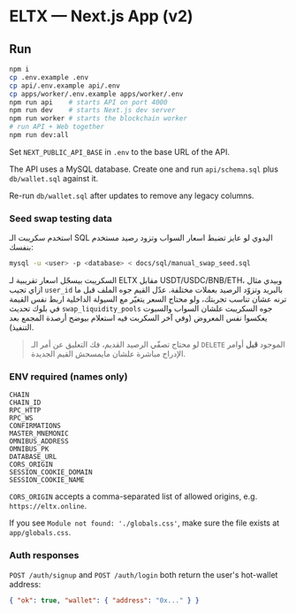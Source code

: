 # ELTX — Next.js App (v2)

## Run
```bash
npm i
cp .env.example .env
cp api/.env.example api/.env
cp apps/worker/.env.example apps/worker/.env
npm run api    # starts API on port 4000
npm run dev    # starts Next.js dev server
npm run worker # starts the blockchain worker
# run API + Web together
npm run dev:all
```

Set `NEXT_PUBLIC_API_BASE` in `.env` to the base URL of the API.

The API uses a MySQL database. Create one and run `api/schema.sql` plus `db/wallet.sql` against it.

Re-run `db/wallet.sql` after updates to remove any legacy columns.

### Seed swap testing data
استخدم سكريبت الـ SQL اليدوي لو عايز تضبط اسعار السواب وتزود رصيد مستخدم بنفسك:

```bash
mysql -u <user> -p <database> < docs/sql/manual_swap_seed.sql
```

السكريبت بيسجّل اسعار تقريبية لـ ELTX مقابل USDT/USDC/BNB/ETH، وبيدي مثال ازاي تجيب `user_id` بالبريد وتزوّد الرصيد بعملات مختلفة. عدّل القيم جوه الملف قبل ما ترنه عشان تناسب تجربتك، ولو محتاج السعر يتغيّر مع السيولة الداخلية اربط نفس القيمة في بلوك تحديث `swap_liquidity_pools` جوه السكريبت علشان السواب والسبوت يعكسوا نفس المعروض (وفي آخر السكربت فيه استعلام بيوضح أرصدة المجمع بعد التنفيذ).

> لو محتاج تصفّي الرصيد القديم، فك التعليق عن أمر الـ `DELETE` الموجود **قبل** أوامر الإدراج مباشرة علشان مايمسحش القيم الجديدة.

### ENV required (names only)
```
CHAIN
CHAIN_ID
RPC_HTTP
RPC_WS
CONFIRMATIONS
MASTER_MNEMONIC
OMNIBUS_ADDRESS
OMNIBUS_PK
DATABASE_URL
CORS_ORIGIN
SESSION_COOKIE_DOMAIN
SESSION_COOKIE_NAME
```

`CORS_ORIGIN` accepts a comma-separated list of allowed origins, e.g. `https://eltx.online`.

If you see `Module not found: './globals.css'`, make sure the file exists at `app/globals.css`.

### Auth responses
`POST /auth/signup` and `POST /auth/login` both return the user's hot-wallet address:

```json
{ "ok": true, "wallet": { "address": "0x..." } }
```
